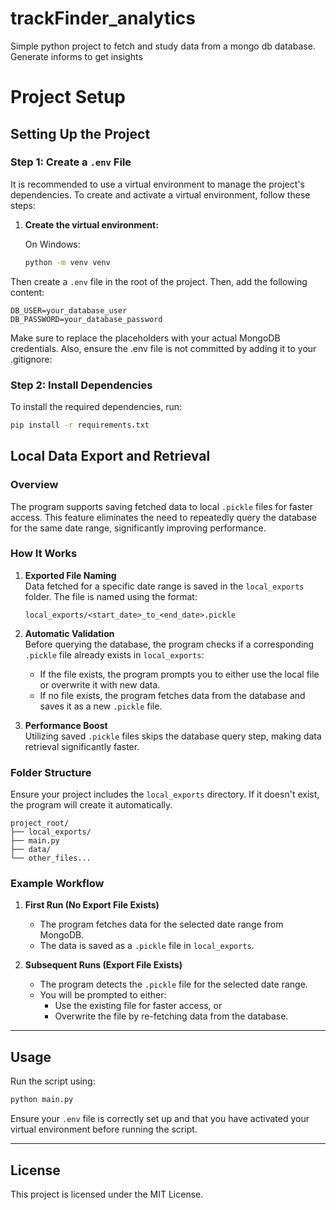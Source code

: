 # trackFinder_analytics
Simple python project to fetch and study data from a mongo db database. Generate informs to get insights

# Project Setup

## Setting Up the Project

### Step 1: Create a `.env` File

It is recommended to use a virtual environment to manage the project's dependencies. To create and activate a virtual environment, follow these steps:

1. **Create the virtual environment:**

   On Windows:
   ```bash
   python -m venv venv

Then create a `.env` file in the root of the project. Then, add the following content:

```env
DB_USER=your_database_user
DB_PASSWORD=your_database_password
```

Make sure to replace the placeholders with your actual MongoDB credentials. Also, ensure the .env file is not committed by adding it to your .gitignore:

### Step 2: Install Dependencies
To install the required dependencies, run:

```bash
pip install -r requirements.txt
```

## Local Data Export and Retrieval

### Overview

The program supports saving fetched data to local `.pickle` files for faster access. This feature eliminates the need to repeatedly query the database for the same date range, significantly improving performance.

### How It Works

1. **Exported File Naming**  
   Data fetched for a specific date range is saved in the `local_exports` folder. The file is named using the format:

   ```
   local_exports/<start_date>_to_<end_date>.pickle
   ```

2. **Automatic Validation**  
   Before querying the database, the program checks if a corresponding `.pickle` file already exists in `local_exports`:
   - If the file exists, the program prompts you to either use the local file or overwrite it with new data.
   - If no file exists, the program fetches data from the database and saves it as a new `.pickle` file.

3. **Performance Boost**  
   Utilizing saved `.pickle` files skips the database query step, making data retrieval significantly faster.

### Folder Structure

Ensure your project includes the `local_exports` directory. If it doesn't exist, the program will create it automatically.

```
project_root/
├── local_exports/
├── main.py
├── data/
└── other_files...
```

### Example Workflow

1. **First Run (No Export File Exists)**
   - The program fetches data for the selected date range from MongoDB.
   - The data is saved as a `.pickle` file in `local_exports`.

2. **Subsequent Runs (Export File Exists)**
   - The program detects the `.pickle` file for the selected date range.
   - You will be prompted to either:
     - Use the existing file for faster access, or
     - Overwrite the file by re-fetching data from the database.

---

## Usage

Run the script using:

```bash
python main.py
```

Ensure your `.env` file is correctly set up and that you have activated your virtual environment before running the script.

---

## License

This project is licensed under the MIT License.
